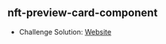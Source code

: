 ## nft-preview-card-component

- Challenge Solution: [Website](https://alejandrojust.github.io/frontendmentor/nft-preview-card-component/)
